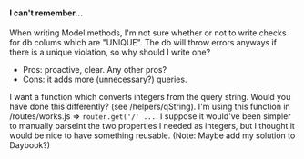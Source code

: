 #### I can't remember...
When writing Model methods, I'm not sure whether or not to write checks for db colums which are "UNIQUE". The db will throw errors anyways if there is a unique violation, so why should I write one?
- Pros: proactive, clear. Any other pros?
- Cons: it adds more (unnecessary?) queries. 

I want a function which converts integers from the query string. Would you have done this differently? (see /helpers/qString). 
I'm using this function in /routes/works.js => `router.get('/' ...`. 
I suppose it would've been simpler to manually parseInt the two properties I needed as integers, but I thought it would be nice to have something reusable.
(Note: Maybe add my solution to Daybook?)
